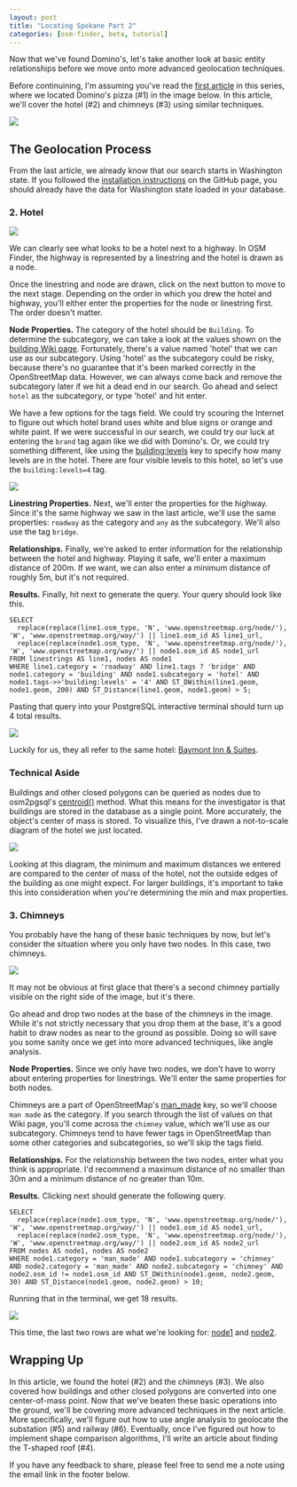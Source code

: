 ```yaml
---
layout: post
title: "Locating Spokane Part 2"
categories: [osm-finder, beta, tutorial]
---
```

Now that we've found Domino's, let's take another look at basic entity relationships before we move onto more advanced geolocation techniques.

Before continuining, I'm assuming you've read the [first article](https://xetnus.github.io/blog/locating-spokane-part-1/) in this series, where we located Domino's pizza (#1) in the image below. In this article, we'll cover the hotel (#2) and chimneys (#3) using similar techniques. 

![](/blog/images/2022-01-27-highlighted.jpg)

## The Geolocation Process

From the last article, we already know that our search starts in Washington state. If you followed the [installation instructions](https://github.com/Xetnus/osm-finder#installation) on the GitHub page, you should already have the data for Washington state loaded in your database.

### 2. Hotel

![](/blog/images/2022-01-30-hotel.jpg)

We can clearly see what looks to be a hotel next to a highway. In OSM Finder, the highway is represented by a linestring and the hotel is drawn as a node.

Once the linestring and node are drawn, click on the next button to move to the next stage. Depending on the order in which you drew the hotel and highway, you'll either enter the properties for the node or linestring first. The order doesn't matter.

**Node Properties.** The category of the hotel should be `Building`. To determine the subcategory, we can take a look at the values shown on the [building Wiki page](https://wiki.openstreetmap.org/wiki/Key:building). Fortunately, there's a value named 'hotel' that we can use as our subcategory. Using 'hotel' as the subcategory could be risky, because there's no guarantee that it's been marked correctly in the OpenStreetMap data. However, we can always come back and remove the subcategory later if we hit a dead end in our search. Go ahead and select `hotel` as the subcategory, or type 'hotel' and hit enter.

We have a few options for the tags field. We could try scouring the Internet to figure out which hotel brand uses white and blue signs or orange and white paint. If we were successful in our search, we could try our luck at entering the `brand` tag again like we did with Domino's. Or, we could try something different, like using the [building:levels](https://wiki.openstreetmap.org/wiki/Key:building:levels) key to specify how many levels are in the hotel. There are four visible levels to this hotel, so let's use the `building:levels=4` tag.

![](/blog/images/2022-01-30-hotel-properties.png)

**Linestring Properties.** Next, we'll enter the properties for the highway. Since it's the same highway we saw in the last article, we'll use the same properties: `roadway` as the category and `any` as the subcategory. We'll also use the tag `bridge`.

**Relationships.** Finally, we're asked to enter information for the relationship between the hotel and highway. Playing it safe, we'll enter a maximum distance of 200m. If we want, we can also enter a minimum distance of roughly 5m, but it's not required.

**Results.** Finally, hit next to generate the query. Your query should look like this.

```
SELECT
  replace(replace(line1.osm_type, 'N', 'www.openstreetmap.org/node/'), 'W', 'www.openstreetmap.org/way/') || line1.osm_id AS line1_url, 
  replace(replace(node1.osm_type, 'N', 'www.openstreetmap.org/node/'), 'W', 'www.openstreetmap.org/way/') || node1.osm_id AS node1_url
FROM linestrings AS line1, nodes AS node1
WHERE line1.category = 'roadway' AND line1.tags ? 'bridge' AND node1.category = 'building' AND node1.subcategory = 'hotel' AND node1.tags->>'building:levels' = '4' AND ST_DWithin(line1.geom, node1.geom, 200) AND ST_Distance(line1.geom, node1.geom) > 5;
```

Pasting that query into your PostgreSQL interactive terminal should turn up 4 total results.

![](/blog/images/2022-01-30-hotel-results.png)

Luckily for us, they all refer to the same hotel: [Baymont Inn & Suites](https://www.openstreetmap.org/way/404682854).

### Technical Aside
Buildings and other closed polygons can be queried as nodes due to osm2pgsql's [centroid()](https://osm2pgsql.org/doc/manual.html#geometry-objects-in-lua) method. What this means for the investigator is that buildings are stored in the database as a single point. More accurately, the object's center of mass is stored. To visualize this, I've drawn a not-to-scale diagram of the hotel we just located.

![](/blog/images/2022-01-30-hotel-openstreetmap.jpg)

Looking at this diagram, the minimum and maximum distances we entered are compared to the center of mass of the hotel, not the outside edges of the building as one might expect. For larger buildings, it's important to take this into consideration when you're determining the min and max properties.

### 3. Chimneys

You probably have the hang of these basic techniques by now, but let's consider the situation where you only have two nodes. In this case, two chimneys.

![](/blog/images/2022-01-30-chimney.png)

It may not be obvious at first glace that there's a second chimney partially visible on the right side of the image, but it's there.

Go ahead and drop two nodes at the base of the chimneys in the image. While it's not strictly necessary that you drop them at the base, it's a good habit to draw nodes as near to the ground as possible. Doing so will save you some sanity once we get into more advanced techniques, like angle analysis.

**Node Properties.** Since we only have two nodes, we don't have to worry about entering properties for linestrings. We'll enter the same properties for both nodes.

Chimneys are a part of OpenStreetMap's [man_made](https://wiki.openstreetmap.org/wiki/Key:man_made) key, so we'll choose `man made` as the category. If you search through the list of values on that Wiki page, you'll come across the `chimney` value, which we'll use as our subcategory. Chimneys tend to have fewer tags in OpenStreetMap than some other categories and subcategories, so we'll skip the tags field. 

**Relationships.** For the relationship between the two nodes, enter what you think is appropriate. I'd recommend a maximum distance of no smaller than 30m and a minimum distance of no greater than 10m.

**Results.** Clicking next should generate the following query.

```
SELECT
  replace(replace(node1.osm_type, 'N', 'www.openstreetmap.org/node/'), 'W', 'www.openstreetmap.org/way/') || node1.osm_id AS node1_url, 
  replace(replace(node2.osm_type, 'N', 'www.openstreetmap.org/node/'), 'W', 'www.openstreetmap.org/way/') || node2.osm_id AS node2_url
FROM nodes AS node1, nodes AS node2
WHERE node1.category = 'man_made' AND node1.subcategory = 'chimney' AND node2.category = 'man_made' AND node2.subcategory = 'chimney' AND node2.osm_id != node1.osm_id AND ST_DWithin(node1.geom, node2.geom, 30) AND ST_Distance(node1.geom, node2.geom) > 10;
```

Running that in the terminal, we get 18 results. 

![](/blog/images/2022-01-30-chimney-results.png)

This time, the last two rows are what we're looking for: [node1](https://www.openstreetmap.org/way/366611954) and [node2](https://www.openstreetmap.org/way/366611953).

## Wrapping Up

In this article, we found the hotel (#2) and the chimneys (#3). We also covered how buildings and other closed polygons are converted into one center-of-mass point. Now that we've beaten these basic operations into the ground, we'll be covering more advanced techniques in the next article. More specifically, we'll figure out how to use angle analysis to geolocate the substation (#5) and railway (#6). Eventually, once I've figured out how to implement shape comparison algorithms, I'll write an article about finding the T-shaped roof (#4).

If you have any feedback to share, please feel free to send me a note using the email link in the footer below.
